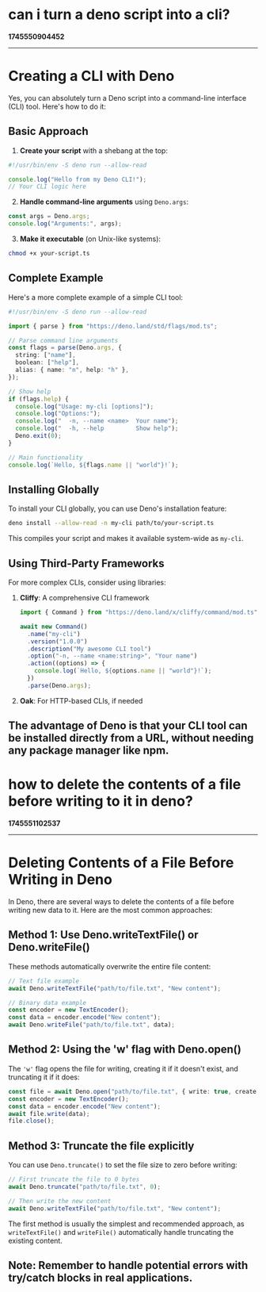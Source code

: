 # can i turn a deno script into a cli?

**1745550904452**

---
# Creating a CLI with Deno

Yes, you can absolutely turn a Deno script into a command-line interface (CLI) tool. Here's how to do it:

## Basic Approach

1. **Create your script** with a shebang at the top:

```typescript
#!/usr/bin/env -S deno run --allow-read

console.log("Hello from my Deno CLI!");
// Your CLI logic here
```

2. **Handle command-line arguments** using `Deno.args`:

```typescript
const args = Deno.args;
console.log("Arguments:", args);
```

3. **Make it executable** (on Unix-like systems):

```bash
chmod +x your-script.ts
```

## Complete Example

Here's a more complete example of a simple CLI tool:

```typescript
#!/usr/bin/env -S deno run --allow-read

import { parse } from "https://deno.land/std/flags/mod.ts";

// Parse command line arguments
const flags = parse(Deno.args, {
  string: ["name"],
  boolean: ["help"],
  alias: { name: "n", help: "h" },
});

// Show help
if (flags.help) {
  console.log("Usage: my-cli [options]");
  console.log("Options:");
  console.log("  -n, --name <name>  Your name");
  console.log("  -h, --help         Show help");
  Deno.exit(0);
}

// Main functionality
console.log(`Hello, ${flags.name || "world"}!`);
```

## Installing Globally

To install your CLI globally, you can use Deno's installation feature:

```bash
deno install --allow-read -n my-cli path/to/your-script.ts
```

This compiles your script and makes it available system-wide as `my-cli`.

## Using Third-Party Frameworks

For more complex CLIs, consider using libraries:

1. **Cliffy**: A comprehensive CLI framework
   ```typescript
   import { Command } from "https://deno.land/x/cliffy/command/mod.ts";

   await new Command()
     .name("my-cli")
     .version("1.0.0")
     .description("My awesome CLI tool")
     .option("-n, --name <name:string>", "Your name")
     .action((options) => {
       console.log(`Hello, ${options.name || "world"}!`);
     })
     .parse(Deno.args);
   ```

2. **Oak**: For HTTP-based CLIs, if needed

The advantage of Deno is that your CLI tool can be installed directly from a URL, without needing any package manager like npm.
---




# how to delete the contents of a file before writing to it in deno?

**1745551102537**

---
# Deleting Contents of a File Before Writing in Deno

In Deno, there are several ways to delete the contents of a file before writing new data to it. Here are the most common approaches:

## Method 1: Use Deno.writeTextFile() or Deno.writeFile()

These methods automatically overwrite the entire file content:

```typescript
// Text file example
await Deno.writeTextFile("path/to/file.txt", "New content");

// Binary data example
const encoder = new TextEncoder();
const data = encoder.encode("New content");
await Deno.writeFile("path/to/file.txt", data);
```

## Method 2: Using the 'w' flag with Deno.open()

The `'w'` flag opens the file for writing, creating it if it doesn't exist, and truncating it if it does:

```typescript
const file = await Deno.open("path/to/file.txt", { write: true, create: true, truncate: true });
const encoder = new TextEncoder();
const data = encoder.encode("New content");
await file.write(data);
file.close();
```

## Method 3: Truncate the file explicitly

You can use `Deno.truncate()` to set the file size to zero before writing:

```typescript
// First truncate the file to 0 bytes
await Deno.truncate("path/to/file.txt", 0);

// Then write the new content
await Deno.writeTextFile("path/to/file.txt", "New content");
```

The first method is usually the simplest and recommended approach, as `writeTextFile()` and `writeFile()` automatically handle truncating the existing content.

Note: Remember to handle potential errors with try/catch blocks in real applications.
---

